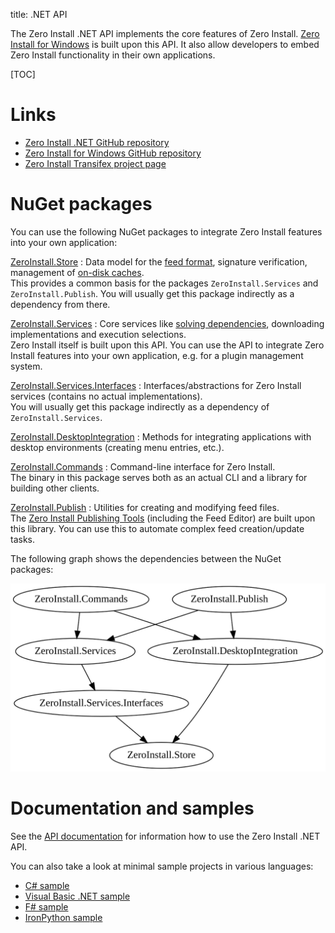 title: .NET API

The Zero Install .NET API implements the core features of Zero Install. [Zero Install for Windows](../details/windows.md) is built upon this API. It also allow developers to embed Zero Install functionality in their own applications.

[TOC]

# Links

- [Zero Install .NET GitHub repository](https://github.com/0install/0install-dotnet)
- [Zero Install for Windows GitHub repository](https://github.com/0install/0install-win)
- [Zero Install Transifex project page](https://www.transifex.com/projects/p/0install-win/)

# NuGet packages

You can use the following NuGet packages to integrate Zero Install features into your own application:

[ZeroInstall.Store](https://www.nuget.org/packages/ZeroInstall.Store/)
: Data model for the [feed format](../specifications/feed.md), signature verification, management of [on-disk caches](../details/cache.md).  
This provides a common basis for the packages `ZeroInstall.Services` and `ZeroInstall.Publish`. You will usually get this package indirectly as a dependency from there.

[ZeroInstall.Services](https://www.nuget.org/packages/ZeroInstall.Services/)
: Core services like [solving dependencies](../developers/solver.md), downloading implementations and execution selections.  
Zero Install itself is built upon this API. You can use the API to integrate Zero Install features into your own application, e.g. for a plugin management system.

[ZeroInstall.Services.Interfaces](https://www.nuget.org/packages/ZeroInstall.Services.Interface)
: Interfaces/abstractions for Zero Install services (contains no actual implementations).  
You will usually get this package indirectly as a dependency of `ZeroInstall.Services`.

[ZeroInstall.DesktopIntegration](https://www.nuget.org/packages/ZeroInstall.DesktopIntegration/)
: Methods for integrating applications with desktop environments (creating menu entries, etc.).

[ZeroInstall.Commands](https://www.nuget.org/packages/ZeroInstall.Commands/)
: Command-line interface for Zero Install.  
The binary in this package serves both as an actual CLI and a library for building other clients.

[ZeroInstall.Publish](https://www.nuget.org/packages/ZeroInstall.Publish/)
: Utilities for creating and modifying feed files.  
The [Zero Install Publishing Tools](../tools/0publish-win.md) (including the Feed Editor) are built upon this library. You can use this to automate complex feed creation/update tasks.

The following graph shows the dependencies between the NuGet packages:

![NuGet Dependencies](../img/diagrams/nuget-dependencies.svg)

# Documentation and samples

See the [API documentation](https://dotnet.0install.net/) for information how to use the Zero Install .NET API.

You can also take a look at minimal sample projects in various languages:

- [C# sample](https://github.com/0install/dotnet-backend/blob/master/samples/MinimalZeroInstall.cs)
- [Visual Basic .NET sample](https://github.com/0install/dotnet-backend/blob/master/samples/MinimalZeroInstall.vb)
- [F# sample](https://github.com/0install/dotnet-backend/blob/master/samples/MinimalZeroInstall.fs)
- [IronPython sample](https://github.com/0install/dotnet-backend/blob/master/samples/MinimalZeroInstall.py)
